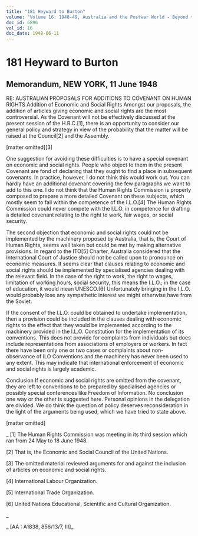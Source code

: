 ```yaml
---
title: "181 Heyward to Burton"
volume: "Volume 16: 1948-49, Australia and the Postwar World - Beyond the Region"
doc_id: 6896
vol_id: 16
doc_date: 1948-06-11
---
```


# 181 Heyward to Burton

## Memorandum, NEW YORK, 11 June 1948

RE: AUSTRALIAN PROPOSALS FOR ADDITIONS TO COVENANT ON HUMAN RIGHTS Addition of Economic and Social Rights Amongst our proposals, the addition of articles giving economic and social rights are the most controversial. As the Covenant will not be effectively discussed at the present session of the H.R.C.[1], there is an opportunity to consider our general policy and strategy in view of the probability that the matter will be raised at the Council[2] and the Assembly.

[matter omitted][3]

One suggestion for avoiding these difficulties is to have a special covenant on economic and social rights. People who object to them in the present Covenant are fond of declaring that they ought to find a place in subsequent covenants. In practice, however, I do not think this would work out. You can hardly have an additional covenant covering the few paragraphs we want to add to this one. I do not think that the Human Rights Commission is properly composed to prepare a more detailed Covenant on these subjects, which mostly seem to fall within the competence of the I.L.O.[4] The Human Rights Commission could never compete with the I.L.O. in competence for drafting a detailed covenant relating to the right to work, fair wages, or social security.

The second objection that economic and social rights could not be implemented by the machinery proposed by Australia, that is, the Court of Human Rights, seems well taken but could be met by making alternative provisions. In regard to the ITO[5] Charter, Australia considered that the International Court of Justice should not be called upon to pronounce on economic measures. It seems clear that clauses relating to economic and social rights should be implemented by specialised agencies dealing with the relevant field. In the case of the right to work, the right to wages, limitation of working hours, social security, this means the I.L.O.; in the case of education, it would mean UNESCO.[6] Unfortunately bringing in the I.L.O. would probably lose any sympathetic interest we might otherwise have from the Soviet.

If the consent of the I.L.O. could be obtained to undertake implementation, then a provision could be included in the clauses dealing with economic rights to the effect that they would be implemented according to the machinery provided in the I.L.O. Constitution for the implementation of its conventions. This does not provide for complaints from individuals but does include representations from associations of employers or workers. In fact there have been only one or two cases or complaints about non-observance of ILO Conventions and the machinery has never been used to any extent. This may indicate that international enforcement of economic and social rights is largely academic.

Conclusion If economic and social rights are omitted from the covenant, they are left to conventions to be prepared by specialised agencies or possibly special conferences like Freedom of Information. No conclusion one way or the other is suggested here. Personal opinions in the delegation are divided. We do think the question of policy deserves reconsideration in the light of the arguments being used, which we have tried to state above.

[matter omitted]

_ [1] The Human Rights Commission was meeting in its third session which ran from 24 May to 18 June 1948.

[2] That is, the Economic and Social Council of the United Nations.

[3] The omitted material reviewed arguments for and against the inclusion of articles on economic and social rights.

[4] International Labour Organization.

[5] International Trade Organization.

[6] United Nations Educational, Scientific and Cultural Organization.

_

_ [AA : A1838, 856/13/7, III]_

